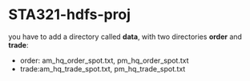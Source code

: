 # STA321-hdfs-proj

you have to add a directory called **data**, with two directories **order** and **trade**:
-  order: am_hq_order_spot.txt, pm_hq_order_spot.txt
-  trade:am_hq_trade_spot.txt, pm_hq_trade_spot.txt
